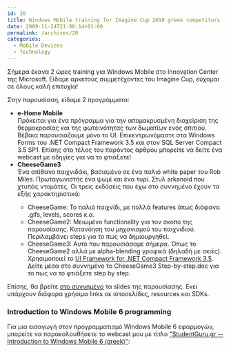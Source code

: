 ```yaml
---
id: 20
title: Windows Mobile training for Imagine Cup 2010 greek competitors
date: 2009-11-24T21:00:14+01:00
permalink: /archives/20
categories:
  - Mobile Devices
  - Technology
---
```

Σήμερα έκανα 2 ώρες training για Windows Mobile στο Innovation Center της Microsoft. Είδαμε αρκετούς συμμετέχοντες του Imagine Cup, εύχομαι σε όλους καλή επιτυχία!

Στην παρουσίαση, είδαμε 2 προγράμματα:

  * **e-Home Mobile**  
    Πρόκειται για ένα πρόγραμμα για την απομακρυσμένη διαχείριση της θερμοκρασίας και της φωτεινότητας των δωματίων ενός σπιτιού. Βέβαια παρουσιάζουμε μόνο το UI. Επικεντρωνόμαστε στα Windows Forms του .NET Compact Framework 3.5 και στον SQL Server Compact 3.5 SP1. Επίσης στο τέλος του παρόντος άρθρου μπορείτε να δείτε ένα webcast με οδηγίες για να το φτιάξετε!
  * **CheeseGame3**  
    Ένα απίθανο παιχνιδάκι, βασισμένο σε ένα παλιό white paper του Rob Miles. Πρωταγωνιστής ένα ψωμί και ένα τυρί. Στυλ arkanoid που χτυπάς ντομάτες. Οι τρεις εκδόσεις που έχω στο συννημένο έχουν τα εξής χαρακτηριστικά:</p> 
      * CheeseGame: Το παλιό παιχνίδι, με πολλά features όπως διάφανα .gifs, levels, scores κ.α.
      * CheeseGame2: Μειωμένο functionality για τον σκοπό της παρουσίασης. Κατανόηση του μηχανισμού του παιχνιδιού. Περιλαμβάνει steps για το πως να δημιουργηθεί.
      * CheeseGame3: Αυτό που παρουσιάσαμε σήμερα. Όπως το CheeseGame2 αλλά με alpha-blending γραφικά (δηλαδή με σκιές). Χρησιμοποιεί το [UI Framework for .NET Compact Framework 3.5](http://code.msdn.microsoft.com/uiframework). Δείτε μέσα στο συννημένο το CheeseGame3 Step-by-step.doc για το πως να το φτιάξετε step by step.

Επίσης, θα βρείτε <a href="/assets/posts/2009-11-24-windows-mobile-imagine-cup/Windows.Mobile.Training.23-11-09.zip">στο συννημένο</a> τα slides της παρουσίασης. Εκεί υπάρχουν διάφορα χρήσιμα links σε ιστοσελίδες, resources και SDKs.

### Introduction to Windows Mobile 6 programming

Για μια εισαγωγή στον προγραμματισμό Windows Mobile 6 εφαρμογών, μπορείτε να παρακολουθήσετε το webcast μου με τίτλο <a href="http://vimeo.com/10158869">"StudentGuru.gr -- Introduction to Windows Mobile 6 (greek)"</a>:
